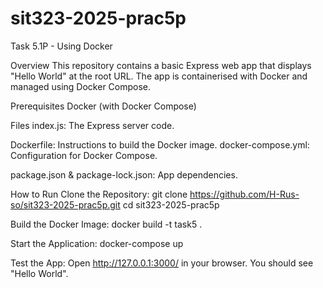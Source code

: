 # sit323-2025-prac5p
Task 5.1P - Using Docker


Overview
This repository contains a basic Express web app that displays "Hello World" at the root URL. The app is containerised with Docker and managed using Docker Compose.

Prerequisites
Docker (with Docker Compose)

Files
index.js: The Express server code.

Dockerfile: Instructions to build the Docker image.
docker-compose.yml: Configuration for Docker Compose.

package.json & package-lock.json: App dependencies.

How to Run
Clone the Repository:
git clone https://github.com/H-Rus-so/sit323-2025-prac5p.git
cd sit323-2025-prac5p

Build the Docker Image:
docker build -t task5 .

Start the Application:
docker-compose up

Test the App:
Open http://127.0.0.1:3000/ in your browser. You should see "Hello World".
